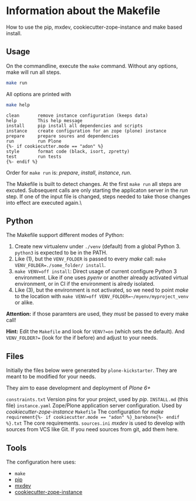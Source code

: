 # Information about the Makefile

How to use the pip, mxdev, cookiecutter-zope-instance and make based install.

## Usage

On the commandline, execute the ``make`` command.
Without any options, make will run all steps.

```bash
make run
```

All options are printed with

```bash
make help
```

```text
clean       remove instance configuration (keeps data)
help        This help message
install     pip install all dependencies and scripts
instance    create configuration for an zope (plone) instance
prepare     prepare soures and dependencies
run         run Plone
{%- if cookiecutter.mode == "adon" %}
style       format code (black, isort, zpretty)
test        run tests
{%- endif %}
```

Order for ``make run`` is: *prepare*, *install*, *instance*, *run*.

The Makefile is built to detect changes.
At the first ``make run`` all steps are excuted.
Subsequent calls are only starting the applicaton server in the *run* step.
If one of the input file is changed, steps needed to take those changes into effect are executed again.\

## Python

The Makefile support different modes of Python:

1. Create new virtualenv under `./venv` (default) from a global Python 3. `python3` is expected to be in the PATH.
2. Like (1), but the `VENV_FOLDER` is passed to every *make* call: `make VENV_FOLDER=./some_folder/ install`.
3. `make VENV=off install`: Direct usage of current configure Python 3 environment.
   Like if one uses *pyenv* or another already activated virtual environment, or in CI if the environment is alredy isolated.
4. Like (3), but the environment is not activated, so we need to point *make* to the location with `make VENV=off VENV_FOLDER=~/myenv/myproject_venv` or alike.

**Attention:** if those paramters are used, they *must* be passed to every make call!

**Hint:** Edit the `Makefile` and look for `VENV?=on` (which sets the default). And `VENV_FOLDER?=` (look for the if before) and adjust to your needs.

## Files

Initially the files below were generated by `plone-kickstarter`.
They are meant to be modified for your needs.

They aim to ease development and deployment of *Plone 6+*

`constraints.txt`
    Version pins for your project, used by *pip*.
`INSTALL.md`
    (this file)
`instance.yaml`
    Zope/Plone application server configuration. Used by *cookiecutter-zope-instance*
`Makefile`
    The configuration for *make*
`requirement{%- if cookiecutter.mode == "adon" %}_barebone{%- endif %}.txt`
    The core requirements.
`sources.ini`
    *mxdev* is used to develop with sources from VCS like Git.
    If you need sources from git, add them here.

## Tools

The configuration here uses:

- `make`
- [pip](https://pip.pypa.io/en/stable/)
- [mxdev](https://pypi.org/project/mxdev)
- [cookiecutter-zope-instance](https://github.com/bluedynamics/cookiecutter-zope-instance/)
